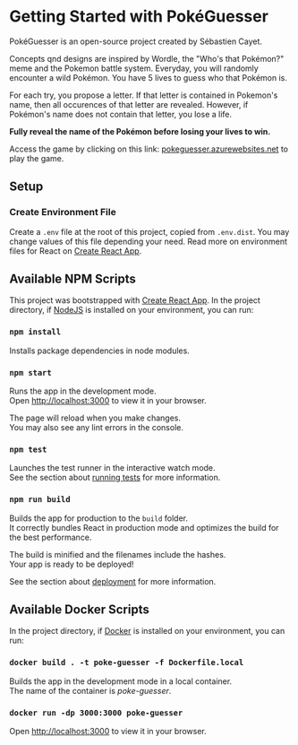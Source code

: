 # Getting Started with PokéGuesser

PokéGuesser is an open-source project created by Sébastien Cayet.

Concepts qnd designs are inspired by Wordle, the "Who's that Pokémon?" meme and the Pokemon battle system.
Everyday, you will randomly encounter a wild Pokémon. You have 5 lives to guess who that Pokémon is.

For each try, you propose a letter.
If that letter is contained in Pokemon's name, then all occurences of that letter are revealed.
However, if Pokémon's name does not contain that letter, you lose a life.

**Fully reveal the name of the Pokémon before losing your lives to win.**

Access the game by clicking on this link: [pokeguesser.azurewebsites.net](https://pokeguesser.azurewebsites.net) to play the game.

## Setup

### Create Environment File

Create a `.env` file at the root of this project, copied from `.env.dist`.
You may change values of this file depending your need.
Read more on environment files for React on [Create React App](https://create-react-app.dev/docs/adding-custom-environment-variables/).

## Available NPM Scripts

This project was bootstrapped with [Create React App](https://github.com/facebook/create-react-app).
In the project directory, if [NodeJS](https://nodejs.org/en/) is installed on your environment, you can run:

### `npm install`

Installs package dependencies in node modules. 

### `npm start`

Runs the app in the development mode.\
Open [http://localhost:3000](http://localhost:3000) to view it in your browser.

The page will reload when you make changes.\
You may also see any lint errors in the console.

### `npm test`

Launches the test runner in the interactive watch mode.\
See the section about [running tests](https://facebook.github.io/create-react-app/docs/running-tests) for more information.

### `npm run build`

Builds the app for production to the `build` folder.\
It correctly bundles React in production mode and optimizes the build for the best performance.

The build is minified and the filenames include the hashes.\
Your app is ready to be deployed!

See the section about [deployment](https://facebook.github.io/create-react-app/docs/deployment) for more information.

## Available Docker Scripts

In the project directory, if [Docker](https://www.docker.com/) is installed on your environment, you can run:

### `docker build . -t poke-guesser -f Dockerfile.local`

Builds the app in the development mode in a local container.\
The name of the container is *poke-guesser*.

### `docker run -dp 3000:3000 poke-guesser`

Open [http://localhost:3000](http://localhost:3000) to view it in your browser.